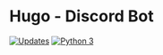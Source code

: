 # Hugo - Discord Bot

[![Updates](https://pyup.io/repos/github/woofilee/Hugo/shield.svg)](https://pyup.io/repos/github/woofilee/Hugo/)
[![Python 3](https://pyup.io/repos/github/woofilee/Hugo/python-3-shield.svg)](https://pyup.io/repos/github/woofilee/Hugo/)
